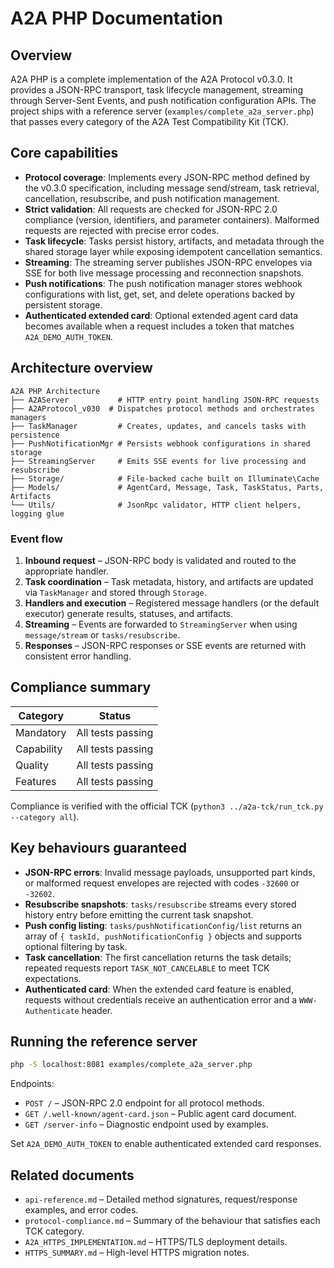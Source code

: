 # A2A PHP Documentation

## Overview

A2A PHP is a complete implementation of the A2A Protocol v0.3.0. It provides a JSON-RPC transport, task lifecycle management, streaming through Server-Sent Events, and push notification configuration APIs. The project ships with a reference server (`examples/complete_a2a_server.php`) that passes every category of the A2A Test Compatibility Kit (TCK).

## Core capabilities

- **Protocol coverage**: Implements every JSON-RPC method defined by the v0.3.0 specification, including message send/stream, task retrieval, cancellation, resubscribe, and push notification management.
- **Strict validation**: All requests are checked for JSON-RPC 2.0 compliance (version, identifiers, and parameter containers). Malformed requests are rejected with precise error codes.
- **Task lifecycle**: Tasks persist history, artifacts, and metadata through the shared storage layer while exposing idempotent cancellation semantics.
- **Streaming**: The streaming server publishes JSON-RPC envelopes via SSE for both live message processing and reconnection snapshots.
- **Push notifications**: The push notification manager stores webhook configurations with list, get, set, and delete operations backed by persistent storage.
- **Authenticated extended card**: Optional extended agent card data becomes available when a request includes a token that matches `A2A_DEMO_AUTH_TOKEN`.

## Architecture overview

```text
A2A PHP Architecture
├── A2AServer           # HTTP entry point handling JSON-RPC requests
├── A2AProtocol_v030  # Dispatches protocol methods and orchestrates managers
├── TaskManager         # Creates, updates, and cancels tasks with persistence
├── PushNotificationMgr # Persists webhook configurations in shared storage
├── StreamingServer     # Emits SSE events for live processing and resubscribe
├── Storage/            # File-backed cache built on Illuminate\Cache
├── Models/             # AgentCard, Message, Task, TaskStatus, Parts, Artifacts
└── Utils/              # JsonRpc validator, HTTP client helpers, logging glue
```

### Event flow

1. **Inbound request** – JSON-RPC body is validated and routed to the appropriate handler.
2. **Task coordination** – Task metadata, history, and artifacts are updated via `TaskManager` and stored through `Storage`.
3. **Handlers and execution** – Registered message handlers (or the default executor) generate results, statuses, and artifacts.
4. **Streaming** – Events are forwarded to `StreamingServer` when using `message/stream` or `tasks/resubscribe`.
5. **Responses** – JSON-RPC responses or SSE events are returned with consistent error handling.

## Compliance summary

| Category   | Status  |
| ---------- | ------- |
| Mandatory  | All tests passing |
| Capability | All tests passing |
| Quality    | All tests passing |
| Features   | All tests passing |

Compliance is verified with the official TCK (`python3 ../a2a-tck/run_tck.py --category all`).

## Key behaviours guaranteed

- **JSON-RPC errors**: Invalid message payloads, unsupported part kinds, or malformed request envelopes are rejected with codes `-32600` or `-32602`.
- **Resubscribe snapshots**: `tasks/resubscribe` streams every stored history entry before emitting the current task snapshot.
- **Push config listing**: `tasks/pushNotificationConfig/list` returns an array of `{ taskId, pushNotificationConfig }` objects and supports optional filtering by task.
- **Task cancellation**: The first cancellation returns the task details; repeated requests report `TASK_NOT_CANCELABLE` to meet TCK expectations.
- **Authenticated card**: When the extended card feature is enabled, requests without credentials receive an authentication error and a `WWW-Authenticate` header.

## Running the reference server

```bash
php -S localhost:8081 examples/complete_a2a_server.php
```

Endpoints:

- `POST /` – JSON-RPC 2.0 endpoint for all protocol methods.
- `GET /.well-known/agent-card.json` – Public agent card document.
- `GET /server-info` – Diagnostic endpoint used by examples.

Set `A2A_DEMO_AUTH_TOKEN` to enable authenticated extended card responses.

## Related documents

- `api-reference.md` – Detailed method signatures, request/response examples, and error codes.
- `protocol-compliance.md` – Summary of the behaviour that satisfies each TCK category.
- `A2A_HTTPS_IMPLEMENTATION.md` – HTTPS/TLS deployment details.
- `HTTPS_SUMMARY.md` – High-level HTTPS migration notes.
